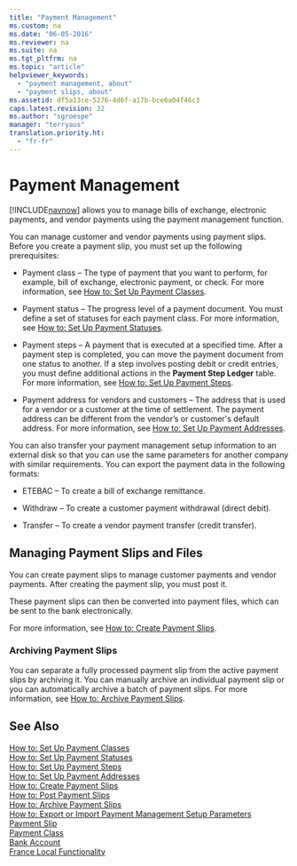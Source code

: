 ```yaml
---
title: "Payment Management"
ms.custom: na
ms.date: "06-05-2016"
ms.reviewer: na
ms.suite: na
ms.tgt_pltfrm: na
ms.topic: "article"
helpviewer_keywords: 
  - "payment management, about"
  - "payment slips, about"
ms.assetid: df5a13ce-5276-4d6f-a17b-bce6a04f46c3
caps.latest.revision: 32
ms.author: "sgroespe"
manager: "terryaus"
translation.priority.ht: 
  - "fr-fr"
---
```

# Payment Management
[!INCLUDE[navnow](../../ApplicationDesign/includes/navnow_md.md)] allows you to manage bills of exchange, electronic payments, and vendor payments using the payment management function.  
  
 You can manage customer and vendor payments using payment slips. Before you create a payment slip, you must set up the following prerequisites:  
  
-   Payment class – The type of payment that you want to perform, for example, bill of exchange, electronic payment, or check. For more information, see [How to: Set Up Payment Classes](../../LocalFunctionalityForMicrosoftDynamicsNav2016/France/how-to-set-up-payment-classes.md).  
  
-   Payment status – The progress level of a payment document. You must define a set of statuses for each payment class. For more information, see [How to: Set Up Payment Statuses](../../LocalFunctionalityForMicrosoftDynamicsNav2016/France/how-to-set-up-payment-statuses.md).  
  
-   Payment steps – A payment that is executed at a specified time. After a payment step is completed, you can move the payment document from one status to another. If a step involves posting debit or credit entries, you must define additional actions in the **Payment Step Ledger** table. For more information, see [How to: Set Up Payment Steps](../../LocalFunctionalityForMicrosoftDynamicsNav2016/France/how-to-set-up-payment-steps.md).  
  
-   Payment address for vendors and customers – The address that is used for a vendor or a customer at the time of settlement. The payment address can be different from the vendor’s or customer's default address. For more information, see [How to: Set Up Payment Addresses](../../LocalFunctionalityForMicrosoftDynamicsNav2016/France/how-to-set-up-payment-addresses.md).  
  
 You can also transfer your payment management setup information to an external disk so that you can use the same parameters for another company with similar requirements. You can export the payment data in the following formats:  
  
-   ETEBAC – To create a bill of exchange remittance.  
  
-   Withdraw – To create a customer payment withdrawal \(direct debit\).  
  
-   Transfer – To create a vendor payment transfer \(credit transfer\).  
  
## Managing Payment Slips and Files  
 You can create payment slips to manage customer payments and vendor payments. After creating the payment slip, you must post it.  
  
 These payment slips can then be converted into payment files, which can be sent to the bank electronically.  
  
 For more information, see [How to: Create Payment Slips](../../LocalFunctionalityForMicrosoftDynamicsNav2016/France/how-to-create-payment-slips.md).  
  
### Archiving Payment Slips  
 You can separate a fully processed payment slip from the active payment slips by archiving it. You can manually archive an individual payment slip or you can automatically archive a batch of payment slips. For more information, see [How to: Archive Payment Slips](../../LocalFunctionalityForMicrosoftDynamicsNav2016/France/how-to-archive-payment-slips.md).  
  
## See Also  
 [How to: Set Up Payment Classes](../../LocalFunctionalityForMicrosoftDynamicsNav2016/France/how-to-set-up-payment-classes.md)   
 [How to: Set Up Payment Statuses](../../LocalFunctionalityForMicrosoftDynamicsNav2016/France/how-to-set-up-payment-statuses.md)   
 [How to: Set Up Payment Steps](../../LocalFunctionalityForMicrosoftDynamicsNav2016/France/how-to-set-up-payment-steps.md)   
 [How to: Set Up Payment Addresses](../../LocalFunctionalityForMicrosoftDynamicsNav2016/France/how-to-set-up-payment-addresses.md)   
 [How to: Create Payment Slips](../../LocalFunctionalityForMicrosoftDynamicsNav2016/France/how-to-create-payment-slips.md)   
 [How to: Post Payment Slips](../../LocalFunctionalityForMicrosoftDynamicsNav2016/France/how-to-post-payment-slips.md)   
 [How to: Archive Payment Slips](../../LocalFunctionalityForMicrosoftDynamicsNav2016/France/how-to-archive-payment-slips.md)   
 [How to: Export or Import Payment Management Setup Parameters](../../LocalFunctionalityForMicrosoftDynamicsNav2016/France/how-to-export-or-import-payment-management-setup-parameters.md)   
 [Payment Slip](../../LocalFunctionalityForMicrosoftDynamicsNav2016/France/-$-n_10868-payment-slip-$-.md)   
 [Payment Class](../../LocalFunctionalityForMicrosoftDynamicsNav2016/France/-$-t_10860-payment-class-$-.md)   
 [Bank Account](assetId:///859a3a4a-835d-4443-9715-a8d79d986654)   
 [France Local Functionality](../../LocalFunctionalityForMicrosoftDynamicsNav2016/France/france-local-functionality.md)